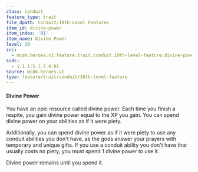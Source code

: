 ```yaml
---
class: conduit
feature_type: trait
file_dpath: Conduit/10th-Level Features
item_id: divine-power
item_index: '01'
item_name: Divine Power
level: 10
scc:
  - mcdm.heroes.v1:feature.trait.conduit.10th-level-feature:divine-power
scdc:
  - 1.1.1:5.1.7.4:01
source: mcdm.heroes.v1
type: feature/trait/conduit/10th-level-feature
---
```


#### Divine Power

You have an epic resource called divine power. Each time you finish a respite, you gain divine power equal to the XP you gain. You can spend divine power on your abilities as if it were piety.

Additionally, you can spend divine power as if it were piety to use any conduit abilities you don't have, as the gods answer your prayers with temporary and unique gifts. If you use a conduit ability you don't have that usually costs no piety, you must spend 1 divine power to use it.

Divine power remains until you spend it.
